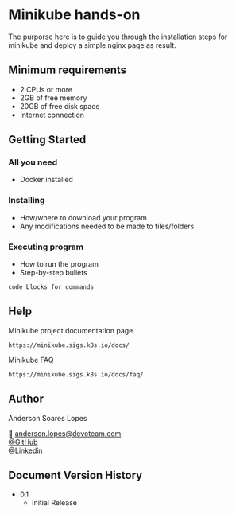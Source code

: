 # Minikube hands-on

The purporse here is to guide you through the installation steps for minikube and deploy a simple nginx page as result.

## Minimum requirements

- 2 CPUs or more
- 2GB of free memory
- 20GB of free disk space
- Internet connection

## Getting Started

### All you need

- Docker installed

### Installing

- How/where to download your program
- Any modifications needed to be made to files/folders

### Executing program

- How to run the program
- Step-by-step bullets

```
code blocks for commands
```

## Help

Minikube project documentation page

```
https://minikube.sigs.k8s.io/docs/
```

Minikube FAQ

```
https://minikube.sigs.k8s.io/docs/faq/
```

## Author

Anderson Soares Lopes

:email: anderson.lopes@devoteam.com <br>
[@GitHub](https://www.linkedin.com/in/andersonsoaresl/) <br>
[@Linkedin](https://www.linkedin.com/in/andersonsoaresl/)

## Document Version History

- 0.1
  - Initial Release
